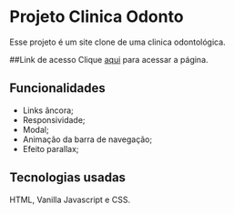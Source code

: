 # Projeto Clinica Odonto
Esse projeto é um site clone de uma clinica odontológica.

##Link de acesso
Clique [aqui](https://inocencio5117.github.io/Projeto-clinica-odonto/) para acessar a página.

## Funcionalidades
* Links âncora;
* Responsividade;
* Modal;
* Animação da barra de navegação;
* Efeito parallax;

## Tecnologias usadas
HTML, Vanilla Javascript e CSS.
